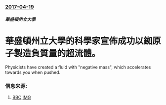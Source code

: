 ### [2017-04-19](/news/2017/04/19/index.md)

##### 華盛頓州立大學
# 華盛頓州立大學的科學家宣佈成功以銣原子製造負質量的超流體。 

Physicists have created a fluid with "negative mass", which accelerates towards you when pushed.


### 信息来源:

1. [BBC](http://www.bbc.co.uk/news/science-environment-39642992) [IMG](https://ichef.bbci.co.uk/news/1024/branded_news/10306/production/_95701366_a4000135-bose-einstein_condensate_research-spl.jpg)
